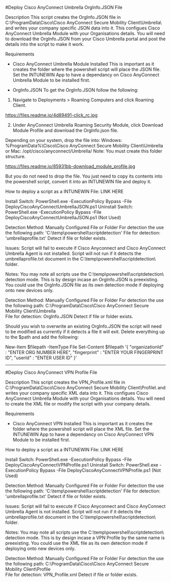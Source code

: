 #Deploy Cisco AnyConnect Umbrella OrgInfo.JSON File

Description
This script creates the OrgInfo.JSON file in C:\ProgramData\Cisco\Cisco AnyConnect Secure Mobility Client\Umbrella\ and writes your company specific JSON data into it. This configues Cisco AnyConnect Umbrella Module with your Organisations details. You will need to download the OrgInfo.JSON from your Cisco Umbrella portal and post the details into the script to make it work. 

Requirements

- Cisco AnyConnect Umbrella Module Installed 
    This is important as it creates the folder where the powershell script will place the JSON file. Set the INTUNEWIN App to have a dependancy on Cisco AnyConnect Umbrella Module to be installed first.

- OrgInfo.JSON
    To get the OrgInfo.JSON follow the following:

1. Navigate to Deployments > Roaming Computers and click Roaming Client.

https://files.readme.io/4d89491-click_rc.jpg

2. Under AnyConnect Umbrella Roaming Security Module, click Download Module Profile and download the OrgInfo.json file.

Depending on your system, drop the file into:
Windows: %ProgramData%\Cisco\Cisco AnyConnect Secure Mobility Client\Umbrella\
or
Mac: /opt/cisco/anyconnect/Umbrella/
Note: You must create this folder structure.

https://files.readme.io/85931bb-download_module_profile.jpg

But you do not need to drop the file. You just need to copy its contents into the powershell script, convert it into an INTUNEWIN file and deploy it.

How to deploy a script as a INTUNEWIN File: LINK HERE

Install Switch: PowerShell.exe -ExecutionPolicy Bypass -File DeployCiscoAnyConnectUmbrellaJSON.ps1
Uninstall Switch: PowerShell.exe -ExecutionPolicy Bypass -File DeployCiscoAnyConnectUmbrellaJSON.ps1 (Not Used)

Detection Method: Manually Configured File or Folder
For detection the use the following path: 'C:\temp\powershell\scriptdetection\'
File for detection: 'umbrellaprofile.txt'
Detect if file or folder exists.

Issues: 
Script will fail to execute if Cisco Anyconnect and Cisco AnyConnect Umbrella Agent is not installed. 
Script will not run if it detects the umbrellaprofile.txt document in the C:\temp\powershell\scriptdetection\ folder.

Notes: 
You may note all scripts use the C:\temp\powershell\scriptdetection\ detection mode. This is by design incase an OrgInfo.JSON is preexisting. You could use the OrgInfo.JSON file as its own detection mode if deploying onto new devices only. 

Detection Method: Manually Configured File or Folder
For detection the use the following path: C:\ProgramData\Cisco\Cisco AnyConnect Secure Mobility Client\Umbrella\
File for detection: OrgInfo.JSON
Detect if file or folder exists.

Should you wish to overwrite an existing OrgInfo.JSON the script will need to be modified as currently if it detects a file it will exit. Delete everything up to the $path and add the following:

New-Item $filepath -ItemType File
Set-Content $filepath '{
    "organizationId" : "ENTER ORG NUMBER HERE",
    "fingerprint" : "ENTER YOUR FINGERPRINT ID",
    "userId" : "ENTER USER ID"
}'

---------------------------------------------------

#Deploy Cisco AnyConnect VPN Profile File

Description
This script creates the VPN_Profile.xml file in C:\ProgramData\Cisco\Cisco AnyConnect Secure Mobility Client\Profile\ and writes your company specific XML data into it. This configues Cisco AnyConnect Umbrella Module with your Organisations details. You will need to create the XML file or modify the script with your company details. 

Requirements

- Cisco AnyConnect VPN Installed 
    This is important as it creates the folder where the powershell script will place the XML file. Set the INTUNEWIN App to have a dependancy on Cisco AnyConnect VPN Module to be installed first.

How to deploy a script as a INTUNEWIN File: LINK HERE

Install Switch: PowerShell.exe -ExecutionPolicy Bypass -File DeployCiscoAnyConnectVPNProfile.ps1
Uninstall Switch: PowerShell.exe -ExecutionPolicy Bypass -File DeployCiscoAnyConnectVPNProfile.ps1 (Not Used)

Detection Method: Manually Configured File or Folder
For detection the use the following path: 'C:\temp\powershell\scriptdetection\'
File for detection: 'umbrellaprofile.txt'
Detect if file or folder exists.

Issues: 
Script will fail to execute if Cisco Anyconnect and Cisco AnyConnect Umbrella Agent is not installed. 
Script will not run if it detects the umbrellaprofile.txt document in the C:\temp\powershell\scriptdetection\ folder.

Notes: 
You may note all scripts use the C:\temp\powershell\scriptdetection\ detection mode. This is by design incase a VPN Profile by the same name is preexisting. You could use the XML file as its own detection mode if deploying onto new devices only. 

Detection Method: Manually Configured File or Folder
For detection the use the following path: C:\ProgramData\Cisco\Cisco AnyConnect Secure Mobility Client\Profile\
File for detection: VPN_Profile.xml
Detect if file or folder exists.